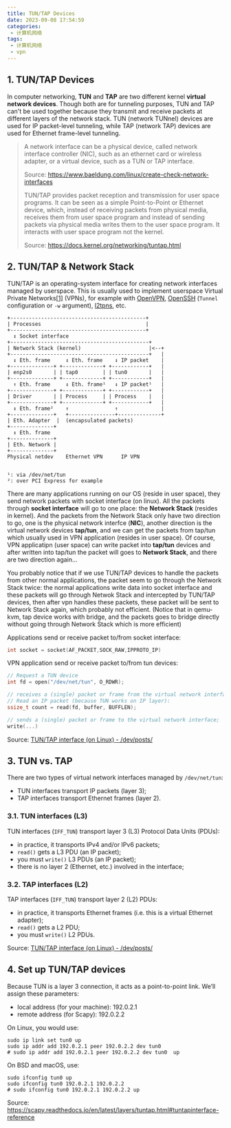 ```yaml
---
title: TUN/TAP Devices
date: 2023-09-08 17:54:59
categories:
 - 计算机网络
tags:
 - 计算机网络
 - vpn
---
```


## 1. TUN/TAP Devices

In computer networking, **TUN** and **TAP** are two different kernel **virtual network devices**. Though both are for tunneling purposes, TUN and TAP can't be used together because they transmit and receive packets at different layers of the network stack. TUN (network TUNnel) devices are used for IP packet-level tunneling, while TAP (network TAP) devices are used for Ethernet frame-level tunneling.

> A network interface can be a physical device, called network interface controller (NIC), such as an ethernet card or wireless adapter, or a virtual device, such as a TUN or TAP interface. 
>
> Source: https://www.baeldung.com/linux/create-check-network-interfaces
>
> TUN/TAP provides packet reception and transmission for user space programs. It can be seen as a simple Point-to-Point or Ethernet device, which, instead of receiving packets from physical media, receives them from user space program and instead of sending packets via physical media writes them to the user space program. It interacts with user space program not the kernel. 
>
> Source: https://docs.kernel.org/networking/tuntap.html

## 2. TUN/TAP & Network Stack

TUN/TAP is an operating-system interface for creating network interfaces managed by userspace. This is usually used to implement userspace Virtual Private Networks[[1\]](https://www.gabriel.urdhr.fr/2021/05/08/tuntap/#fn1) (VPNs), for example with [OpenVPN](https://openvpn.net/), [OpenSSH](https://www.gabriel.urdhr.fr/2017/08/02/foo-over-ssh/#tuntap-forwarding) (`Tunnel` configuration or `-w` argument), [l2tpns](https://code.ffdn.org/l2tpns/l2tpns), etc.

```
+--------------------------------------------+
| Processes                                  |
+--------------------------------------------+
  ↕ Socket interface
+---------------------------------------------+
| Network Stack (kernel)                      |<--+
+---------------------------------------------+   |
  ↕ Eth. frame     ↕ Eth. frame    ↕ IP packet    |
+--------------+ +-------------+ +------------+   |
| enp2s0       | | tap0        | | tun0       |   |
+--------------+ +-------------+ +------------+   |
  ↑ Eth. frame     ↕ Eth. frame¹   ↕ IP packet¹   |
+--------------+ +-------------+ +------------+   |
| Driver       | | Process     | | Process    |   |
+--------------+ +-------------+ +------------+   |
  ↕ Eth. frame²    ↑               ↑              |
+--------------+   +---------------+--------------+
| Eth. Adapter  |  (encapsulated packets)
+--------------+
  ↕ Eth. frame
+--------------+
| Eth. Network |
+--------------+
Physical netdev    Ethernet VPN      IP VPN


¹: via /dev/net/tun
²: over PCI Express for example
```

There are many applications running on our OS (reside in user space), they send network packets with socket interface (on linux). All the packets through **socket interface** will go to one place: the **Network Stack** (resides in kernel). And the packets from the Network Stack only have two direction to go, one is the physical network interfce (**NIC**), another direction is the virtual network devices **tap/tun**, and we can get the packets from tap/tun which usually used in VPN application (resides in user space). Of course, VPN applicatipn (user space) can write packet into **tap/tun** devices and after written into tap/tun the packet will goes to **Network Stack**, and there are two direction again... 

You probably notice that if we use TUN/TAP devices to handle the packets from other normal  applications, the packet seem to go through the Network Stack twice: the normal applications write data into socket interface and these packets will go through Netwok Stack and intercepted by TUN/TAP devices, then after vpn handles these packets, these packet will be sent to Network Stack again, which probably not efficient. (Notice that in qemu-kvm, tap device works with bridge, and the packets goes to bridge directly without going through Network Stack which is more efficient)

Applications send or receive packet to/from socket interface:

```c
int socket = socket(AF_PACKET,SOCK_RAW,IPPROTO_IP)
```

VPN application send or receive packet to/from tun devices:

```c
// Request a TUN device
int fd = open("/dev/net/tun", O_RDWR);

// receives a (single) packet or frame from the virtual network interface;
// Read an IP packet (because TUN works on IP layer):
ssize_t count = read(fd, buffer, BUFFLEN);

// sends a (single) packet or frame to the virtual network interface;
write(...) 
```

Source: [TUN/TAP interface (on Linux) - /dev/posts/](https://www.gabriel.urdhr.fr/2021/05/08/tuntap/)

## 3. TUN vs. TAP

There are two types of virtual network interfaces managed by `/dev/net/tun`:

- TUN interfaces transport IP packets (layer 3);
- TAP interfaces transport Ethernet frames (layer 2).

### 3.1. TUN interfaces (L3)

TUN interfaces (`IFF_TUN`) transport layer 3 (L3) Protocol Data Units (PDUs):

- in practice, it transports IPv4 and/or IPv6 packets;
- `read()` gets a L3 PDU (an IP packet);
- you must `write()` L3 PDUs (an IP packet);
- there is no layer 2 (Ethernet, etc.) involved in the interface;

### 3.2. TAP interfaces (L2)

TAP interfaces (`IFF_TUN`) transport layer 2 (L2) PDUs:

- in practice, it transports Ethernet frames (i.e. this is a virtual Ethernet adapter);
- `read()` gets a L2 PDU;
- you must `write()` L2 PDUs.

Source: [TUN/TAP interface (on Linux) - /dev/posts/](https://www.gabriel.urdhr.fr/2021/05/08/tuntap/)

## 4. Set up TUN/TAP devices

Because TUN is a layer 3 connection, it acts as a point-to-point link. We’ll assign these parameters:

- local address (for your machine): 192.0.2.1
- remote address (for Scapy): 192.0.2.2

On Linux, you would use:

```shell
sudo ip link set tun0 up
sudo ip addr add 192.0.2.1 peer 192.0.2.2 dev tun0 
# sudo ip addr add 192.0.2.1 peer 192.0.2.2 dev tun0  up
```

On BSD and macOS, use:

```shell
sudo ifconfig tun0 up
sudo ifconfig tun0 192.0.2.1 192.0.2.2
# sudo ifconfig tun0 192.0.2.1 192.0.2.2 up
```

Source: https://scapy.readthedocs.io/en/latest/layers/tuntap.html#tuntapinterface-reference
